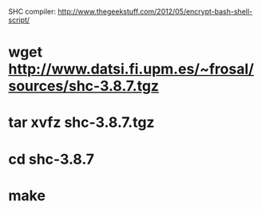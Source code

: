 SHC compiler:
http://www.thegeekstuff.com/2012/05/encrypt-bash-shell-script/

# wget http://www.datsi.fi.upm.es/~frosal/sources/shc-3.8.7.tgz
# tar xvfz shc-3.8.7.tgz
# cd shc-3.8.7
# make
